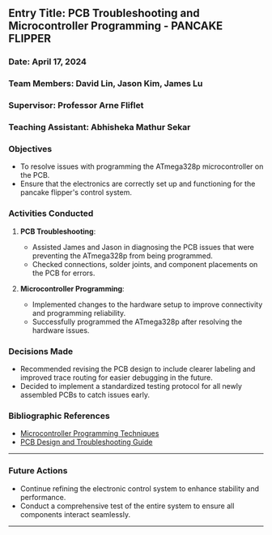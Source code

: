 
## Entry Title: PCB Troubleshooting and Microcontroller Programming - PANCAKE FLIPPER
### Date: April 17, 2024
### Team Members: David Lin, Jason Kim, James Lu
### Supervisor: Professor Arne Fliflet
### Teaching Assistant: Abhisheka Mathur Sekar

### Objectives
- To resolve issues with programming the ATmega328p microcontroller on the PCB.
- Ensure that the electronics are correctly set up and functioning for the pancake flipper's control system.

### Activities Conducted
1. **PCB Troubleshooting**:
    - Assisted James and Jason in diagnosing the PCB issues that were preventing the ATmega328p from being programmed.
    - Checked connections, solder joints, and component placements on the PCB for errors.

2. **Microcontroller Programming**:
    - Implemented changes to the hardware setup to improve connectivity and programming reliability.
    - Successfully programmed the ATmega328p after resolving the hardware issues.

### Decisions Made
- Recommended revising the PCB design to include clearer labeling and improved trace routing for easier debugging in the future.
- Decided to implement a standardized testing protocol for all newly assembled PCBs to catch issues early.

### Bibliographic References
- [Microcontroller Programming Techniques](https://www.microcontroller-tips.com)
- [PCB Design and Troubleshooting Guide](https://www.pcbdesign.org)

---

### Future Actions
- Continue refining the electronic control system to enhance stability and performance.
- Conduct a comprehensive test of the entire system to ensure all components interact seamlessly.

---

